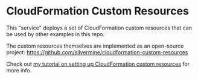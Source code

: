 # CloudFormation Custom Resources

This "service" deploys a set of CloudFormation custom resources that can be used by other
examples in this repo.

The custom resources themselves are implemented as an open-source project:
https://github.com/silvermine/cloudformation-custom-resources

Check out [my tutorial on setting up CloudFormation custom resources][tut] for more info.

[tut]: https://serverless-training.com/articles/how-to-set-up-cloudformation-custom-resources/

